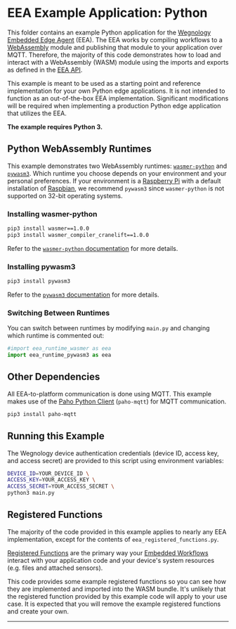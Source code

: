 # EEA Example Application: Python

This folder contains an example Python application for the [Wegnology Embedded Edge Agent](https://docs.app.wnology.io/edge-compute/embedded-edge-agent/overview/) (EEA). The EEA works by compiling workflows to a [WebAssembly](https://webassembly.org/) module and publishing that module to your application over MQTT. Therefore, the majority of this code demonstrates how to load and interact with a WebAssembly (WASM) module using the imports and exports as defined in the [EEA API](http://docs.app.wnology.io/edge-compute/embedded-edge-agent/agent-api/).

This example is meant to be used as a starting point and reference implementation for your own Python edge applications. It is not intended to function as an out-of-the-box EEA implementation. Significant modifications will be required when implementing a production Python edge application that utilizes the EEA.

**The example requires Python 3.**

## Python WebAssembly Runtimes

This example demonstrates two WebAssembly runtimes: [`wasmer-python`](https://github.com/wasmerio/wasmer-python) and [`pywasm3`](https://github.com/wasm3/pywasm3). Which runtime you choose depends on your environment and your personal preferences. If your environment is a [Raspberry Pi](https://www.raspberrypi.com/products/raspberry-pi-4-model-b/) with a default installation of [Raspbian](https://www.raspbian.org/), we recommend `pywasm3` since `wasmer-python` is not supported on 32-bit operating systems.

### Installing wasmer-python

```bash
pip3 install wasmer==1.0.0
pip3 install wasmer_compiler_cranelift==1.0.0
```

Refer to the [`wasmer-python` documentation](https://github.com/wasmerio/wasmer-python) for more details.

### Installing pywasm3

```bash
pip3 install pywasm3
```

Refer to the [`pywasm3` documentation](https://github.com/wasm3/pywasm3) for more details.

### Switching Between Runtimes

You can switch between runtimes by modifying `main.py` and changing which runtime is commented out:

```python
#import eea_runtime_wasmer as eea
import eea_runtime_pywasm3 as eea
```

## Other Dependencies

All EEA-to-platform communication is done using MQTT. This example makes use of the [Paho Python Client](https://www.eclipse.org/paho/index.php?page=clients/python/index.php) (`paho-mqtt`) for MQTT communication.

```bash
pip3 install paho-mqtt
```

## Running this Example
The Wegnology device authentication credentials (device ID, access key, and access secret) are provided to this script using environment variables:

```bash
DEVICE_ID=YOUR_DEVICE_ID \
ACCESS_KEY=YOUR_ACCESS_KEY \
ACCESS_SECRET=YOUR_ACCESS_SECRET \
python3 main.py
```

## Registered Functions

The majority of the code provided in this example applies to nearly any EEA implementation, except for the contents of `eea_registered_functions.py`.

[Registered Functions](https://docs.app.wnology.io/edge-compute/embedded-edge-agent/agent-api/#registered-function-api) are the primary way your [Embedded Workflows](https://docs.app.wnology.io/workflows/embedded-workflows/) interact with your application code and your device's system resources (e.g. files and attached sensors).

This code provides some example registered functions so you can see how they are implemented and imported into the WASM bundle. It's unlikely that the registered function provided by this example code will apply to your use case. It is expected that you will remove the example registered functions and create your own.

---

<!-- ## License

Copyright &copy; 2021 Wegnology IoT, Inc. All rights reserved.

Licensed under the [MIT](https://github.com/WEGnology/eea-examples/blob/master/LICENSE.txt) license.

